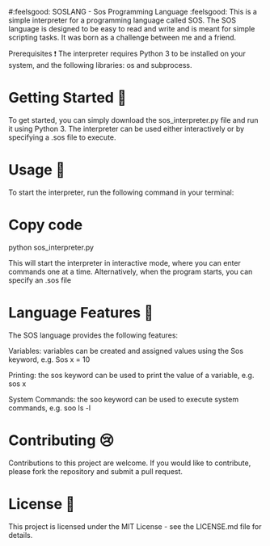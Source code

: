 #:feelsgood: SOSLANG - Sos Programming Language :feelsgood:
This is a simple interpreter for a programming language called SOS. The SOS language is designed to be easy to read and write and is meant for simple scripting tasks. It was born as a challenge between me and a friend.

Prerequisites :exclamation:
The interpreter requires Python 3 to be installed on your system, and the following libraries: os and subprocess.
 
# Getting Started :beer: 
To get started, you can simply download the sos_interpreter.py file and run it using Python 3. The interpreter can be used either interactively or by specifying a .sos file to execute.

# Usage :space_invader: 
To start the interpreter, run the following command in your terminal:

# Copy code 
python sos_interpreter.py

This will start the interpreter in interactive mode, where you can enter commands one at a time. Alternatively, when the program starts, you can specify an .sos file

# Language Features :notebook_with_decorative_cover:
The SOS language provides the following features:

Variables: variables can be created and assigned values using the Sos keyword, e.g. Sos x = 10

Printing: the sos keyword can be used to print the value of a variable, e.g. sos x

System Commands: the soo keyword can be used to execute system commands, e.g. soo ls -l


# Contributing :cry:
Contributions to this project are welcome. If you would like to contribute, please fork the repository and submit a pull request.

# License :penguin:
This project is licensed under the MIT License - see the LICENSE.md file for details.
